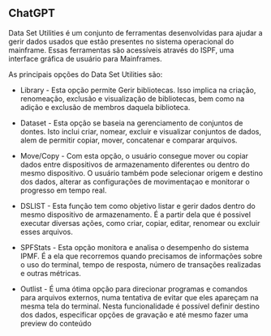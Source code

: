 
ChatGPT
-------

Data Set Utilities é um conjunto de ferramentas desenvolvidas para ajudar a gerir dados usados que estão presentes no sistema operacional do mainframe. Essas ferramentas são acessíveis através do ISPF, uma interface gráfica de usuário para Mainframes.

As principais opções do Data Set Utilities são:

*   Library - Esta opção permite Gerir bibliotecas. Isso implica na criação, renomeação, exclusão e visualização de bibliotecas, bem como na adição e exclusão de membros daquela biblioteca.
    
*   Dataset - Esta opção se baseia na gerenciamento de conjuntos de dontes. Isto inclui criar, nomear, excluir e visualizar conjuntos de dados, alem de permitir copiar, mover, concatenar e comparar arquivos.
    
*   Move/Copy - Com esta opção, o usuário consegue mover ou copiar dados entre dispositivos de armazenamento diferentes ou dentro do mesmo dispositivo. O usuário também pode selecionar origem e destino dos dados, alterar as configurações de movimentaçao e monitorar o progresso em tempo real.
    
*   DSLIST - Esta função tem como objetivo listar e gerir dados dentro do mesmo dispositivo de armazenamento. É a partir dela que é possivel executar diversas ações, como criar, copiar, editar, renomear ou excluir esses arquivos.
    
*   SPFStats - Esta opção monitora e analisa o desempenho do sistema IPMF. É a ela que recorremos quando precisamos de informações sobre o uso do terminal, tempo de resposta, número de transações realizadas e outras métricas.
    
*   Outlist - É uma ótima opção para direcionar programas e comandos para arquivos externos, numa tentativa de evitar que eles apareçam na mesma tela do terminal. Nesta funcionalidade é possível definir destino dos dados, especificar opções de gravação e até mesmo fazer uma preview do conteúdo